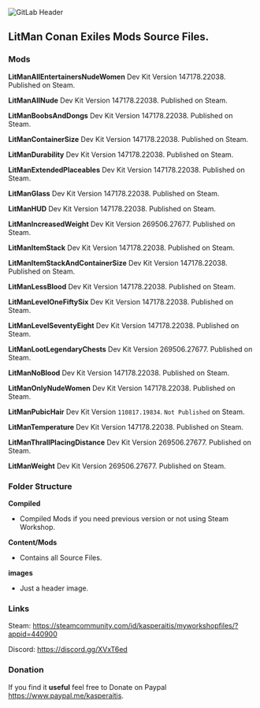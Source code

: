 ![GitLab Header](/images/gitlab_header.png)

## LitMan Conan Exiles Mods Source Files.

### Mods

**LitManAllEntertainersNudeWomen**
Dev Kit Version 147178.22038. Published on Steam.

**LitManAllNude**
Dev Kit Version 147178.22038. Published on Steam.

**LitManBoobsAndDongs**
Dev Kit Version 147178.22038. Published on Steam.

**LitManContainerSize**
Dev Kit Version 147178.22038. Published on Steam.

**LitManDurability**
Dev Kit Version 147178.22038. Published on Steam.

**LitManExtendedPlaceables**
Dev Kit Version 147178.22038. Published on Steam.

**LitManGlass**
Dev Kit Version 147178.22038. Published on Steam.

**LitManHUD**
Dev Kit Version 147178.22038. Published on Steam.

**LitManIncreasedWeight**
Dev Kit Version 269506.27677. Published on Steam.

**LitManItemStack**
Dev Kit Version 147178.22038. Published on Steam.

**LitManItemStackAndContainerSize**
Dev Kit Version 147178.22038. Published on Steam.

**LitManLessBlood**
Dev Kit Version 147178.22038. Published on Steam.

**LitManLevelOneFiftySix**
Dev Kit Version 147178.22038. Published on Steam.

**LitManLevelSeventyEight**
Dev Kit Version 147178.22038. Published on Steam.

**LitManLootLegendaryChests**
Dev Kit Version 269506.27677. Published on Steam.

**LitManNoBlood**
Dev Kit Version 147178.22038. Published on Steam.

**LitManOnlyNudeWomen**
Dev Kit Version 147178.22038. Published on Steam.

**LitManPubicHair**
Dev Kit Version `110817.19834`. `Not Published` on Steam.

**LitManTemperature**
Dev Kit Version 147178.22038. Published on Steam.

**LitManThrallPlacingDistance**
Dev Kit Version 269506.27677. Published on Steam.

**LitManWeight**
Dev Kit Version 269506.27677. Published on Steam.

### Folder Structure

**Compiled**
- Compiled Mods if you need previous version or not using Steam Workshop.

**Content/Mods**
- Contains all Source Files.

**images**
- Just a header image.

### Links

Steam: https://steamcommunity.com/id/kasperaitis/myworkshopfiles/?appid=440900

Discord: https://discord.gg/XVxT6ed

### Donation

If you find it **useful** feel free to Donate on Paypal https://www.paypal.me/kasperaitis.
